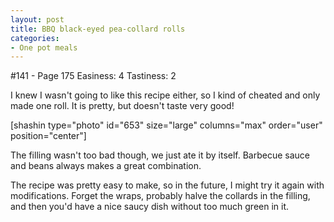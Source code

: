 ```yaml
---
layout: post
title: BBQ black-eyed pea-collard rolls
categories:
- One pot meals
---
```


#141 - Page 175
Easiness: 4
Tastiness: 2

I knew I wasn't going to like this recipe either, so I kind of cheated and only made one roll. It is pretty, but doesn't taste very good!

[shashin type="photo" id="653" size="large" columns="max" order="user" position="center"]

The filling wasn't too bad though, we just ate it by itself. Barbecue sauce and beans always makes a great combination.

The recipe was pretty easy to make, so in the future, I might try it again with modifications. Forget the wraps, probably halve the collards in the filling, and then you'd have a nice saucy dish without too much green in it.
